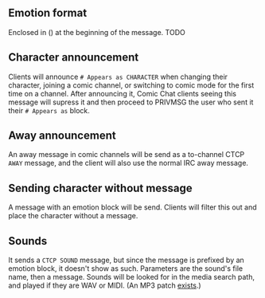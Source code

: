 ## Emotion format

Enclosed in () at the beginning of the message. TODO

## Character announcement

Clients will announce `# Appears as CHARACTER` when changing their character, joining a comic channel, or switching to comic mode for the first time on a channel. After announcing it, Comic Chat clients seeing this message will supress it and then proceed to PRIVMSG the user who sent it their `# Appears as` block.

## Away announcement

An away message in comic channels will be send as a to-channel CTCP `AWAY` message, and the client will also use the normal IRC away message.

## Sending character without message

A <Chr> message with an emotion block will be send. Clients will filter this out and place the character without a message.

## Sounds

It sends a `CTCP SOUND` message, but since the message is prefixed by an emotion block, it doesn't show as such. Parameters are the sound's file name, then a message. Sounds will be looked for in the media search path, and played if they are WAV or MIDI. (An MP3 patch [exists](http://www.mermeliz.com/xpmp3help.htm).)
